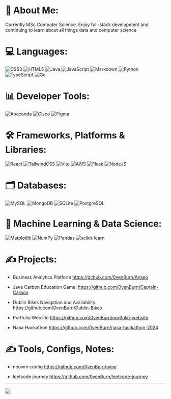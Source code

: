 # 💫 About Me:
Currently MSc Computer Science. Enjoy full-stack development and continuing to learn about all things data and computer science

# 💻 Languages:
![CSS3](https://img.shields.io/badge/css3-%231572B6.svg?style=flat&logo=css3&logoColor=white) ![HTML5](https://img.shields.io/badge/html5-%23E34F26.svg?style=flat&logo=html5&logoColor=white) ![Java](https://img.shields.io/badge/java-%23ED8B00.svg?style=flat&logo=openjdk&logoColor=white) ![JavaScript](https://img.shields.io/badge/javascript-%23323330.svg?style=flat&logo=javascript&logoColor=%23F7DF1E) ![Markdown](https://img.shields.io/badge/markdown-%23000000.svg?style=flat&logo=markdown&logoColor=white) ![Python](https://img.shields.io/badge/python-3670A0?style=flat&logo=python&logoColor=ffdd54) ![TypeScript](https://img.shields.io/badge/typescript-%23007ACC.svg?style=flat&logo=typescript&logoColor=white) ![Go](https://img.shields.io/badge/Go-%23726961.svg?style=flat&logo=Go&logoColor=white)    
# 📊 Developer Tools:
 ![Anaconda](https://img.shields.io/badge/Anaconda-%2344A833.svg?style=flat&logo=anaconda&logoColor=white) ![Cisco](https://img.shields.io/badge/cisco-%23049fd9.svg?style=flat&logo=cisco&logoColor=black)  ![Figma](https://img.shields.io/badge/figma-%23F24E1E.svg?style=flat&logo=figma&logoColor=white) 
# 🛠 Frameworks, Platforms & Libraries:
![React](https://img.shields.io/badge/react-%2320232a.svg?style=flat&logo=react&logoColor=%2361DAFB) ![TailwindCSS](https://img.shields.io/badge/tailwindcss-%2338B2AC.svg?style=flat&logo=tailwind-css&logoColor=white) ![Vite](https://img.shields.io/badge/vite-%23646CFF.svg?style=flat&logo=vite&logoColor=white) ![AWS](https://img.shields.io/badge/AWS-%23FF9900.svg?style=flat&logo=amazon-aws&logoColor=white) ![Flask](https://img.shields.io/badge/flask-%23000.svg?style=flat&logo=flask&logoColor=white) ![NodeJS](https://img.shields.io/badge/node.js-6DA55F?style=flat&logo=node.js&logoColor=white) 
# 🗂️ Databases:
![MySQL](https://img.shields.io/badge/mysql-%2300000f.svg?style=flat&logo=mysql&logoColor=white) ![MongoDB](https://img.shields.io/badge/MongoDB-%234ea94b.svg?style=flat&logo=mongodb&logoColor=white) ![SQLite](https://img.shields.io/badge/sqlite-%2307405e.svg?style=flat&logo=sqlite&logoColor=white) ![PostgreSQL](https://img.shields.io/badge/PostgreSQL-%23074000.svg?style=flat&logo=PostgreSQL&logoColor=white)
# 🤖 Machine Learning & Data Science:
![Matplotlib](https://img.shields.io/badge/Matplotlib-%23ffffff.svg?style=flat&logo=Matplotlib&logoColor=black) ![NumPy](https://img.shields.io/badge/numpy-%23013243.svg?style=flat&logo=numpy&logoColor=white) ![Pandas](https://img.shields.io/badge/pandas-%23150458.svg?style=flat&logo=pandas&logoColor=white) ![scikit-learn](https://img.shields.io/badge/scikit--learn-%23F7931E.svg?style=flat&logo=scikit-learn&logoColor=white)

# ✍ Projects:

- Business Analytics Platform <https://github.com/0venBurn/Anseo>
  
- Java Carbon Education Game: <https://github.com/0venBurn/Captain-Carbon>

- Dublin Bikes Navigation and Availability <https://github.com/0venBurn/Dublin-Bikes>

- Portfolio Website <https://github.com/0venBurn/portfolio-website>

- Nasa Hackathon <https://github.com/0venBurn/nasa-hackathon-2024>

# ✍ Tools, Configs, Notes:

- neovim config <https://github.com/0venBurn/nvim>
  
- leetcode journey <https://github.com/0venBurn/leetcode-journey>

---
[![](https://visitcount.itsvg.in/api?id=0venBurn&icon=0&color=0)](https://visitcount.itsvg.in)


<!-- Proudly created with GPRM ( https://gprm.itsvg.in ) -->
